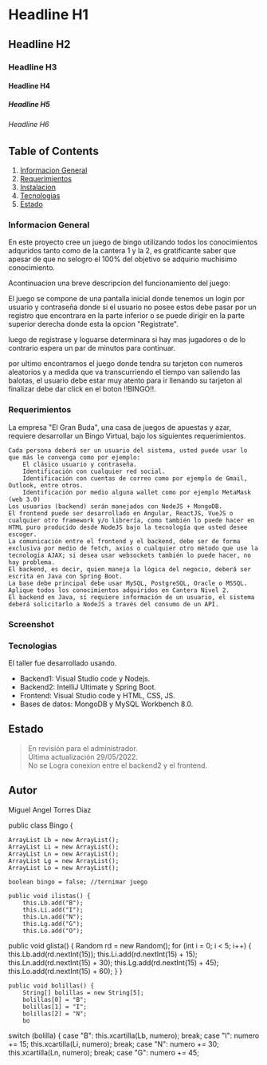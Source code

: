 # Headline H1
## Headline H2
### Headline H3
#### Headline H4 
##### Headline H5
###### Headline H6

## Table of Contents
1. [Informacion General](#informacion-general)
2. [Requerimientos](#requerimientos)
3. [Instalacion](#instalacion)
4. [Tecnologias](#tecnologias)
5. [Estado](#estado)

### Informacion General
En este proyecto cree un juego de bingo utilizando todos los conocimientos adquridos tanto como de la cantera 1 y la 2, es gratificante saber que apesar de que no selogro el 100% del objetivo se adquirio muchisimo conocimiento.

Acontinuacion una breve descripcion del funcionamiento del juego:

El juego se compone de una pantalla inicial donde tenemos un login por usuario y contraseña donde si el usuario no posee estos debe pasar por un registro que encontrara en la parte inferior o se puede dirigir en la parte superior derecha donde esta la opcion "Registrate".

luego de registrase y loguarse determinara si hay mas jugadores o de lo contrario espera un par de minutos para continuar.

por ultimo encontramos el juego donde tendra su tarjeton con numeros aleatorios y a medida que va transcurriendo el tiempo van saliendo las balotas, el usuario debe estar muy atento para ir llenando su tarjeton al finalizar debe dar click en el boton !!BINGO!!.

### Requerimientos
La empresa "El Gran Buda", una casa de juegos de apuestas y azar, requiere desarrollar un Bingo Virtual, bajo los siguientes requerimientos.

    Cada persona deberá ser un usuario del sistema, usted puede usar lo que más le convenga como por ejemplo:
        El clásico usuario y contraseña.
        Identificación con cualquier red social.
        Identificación con cuentas de correo como por ejemplo de Gmail, Outlook, entre otros.
        Identificación por medio alguna wallet como por ejemplo MetaMask (web 3.0)
    Los usuarios (backend) serán manejados con NodeJS + MongoDB.
    El frontend puede ser desarrollado en Angular, ReactJS, VueJS o cualquier otro framework y/o librería, como también lo puede hacer en HTML puro producido desde NodeJS bajo la tecnología que usted desee escoger.
    La comunicación entre el frontend y el backend, debe ser de forma exclusiva por medio de fetch, axios o cualquier otro método que use la tecnología AJAX; si desea usar websockets también lo puede hacer, no hay problema.
    El backend, es decir, quien maneja la lógica del negocio, deberá ser escrita en Java con Spring Boot.
    La base debe principal debe usar MySQL, PostgreSQL, Oracle o MSSQL.
    Aplique todos los conocimientos adquiridos en Cantera Nivel 2.
    El backend en Java, sí requiere información de un usuario, el sistema deberá solicitarlo a NodeJS a través del consumo de un API.

### Screenshot


### Tecnologias

El taller fue desarrollado usando.
   - Backend1: Visual Studio code y Nodejs.
   - Backend2: IntelliJ Ultimate y Spring Boot.
   - Frontend: Visual Studio code y HTML, CSS, JS.
   - Bases de datos: MongoDB y MySQL Workbench 8.0.

   ## Estado
>En revisión para el administrador.   
>Última actualización 29/05/2022.   
>No se Logra conexion entre el backend2 y el frontend.


## Autor  
 Miguel Angel Torres Diaz




 public class Bingo {

    ArrayList Lb = new ArrayList();
    ArrayList Li = new ArrayList();
    ArrayList Ln = new ArrayList();
    ArrayList Lg = new ArrayList();
    ArrayList Lo = new ArrayList();

    boolean bingo = false; //ternimar juego

    public void ilistas() {
        this.Lb.add("B");
        this.Li.add("I");
        this.Ln.add("N");
        this.Lg.add("G");
        this.Lo.add("O");
public void glista() {
        Random rd = new Random();
        for (int i = 0; i < 5; i++) {
            this.Lb.add(rd.nextInt(15));
            this.Li.add(rd.nextInt(15) + 15);
            this.Ln.add(rd.nextInt(15) + 30);
            this.Lg.add(rd.nextInt(15) + 45);
            this.Lo.add(rd.nextInt(15) + 60);
        }
    }

    public void bolillas() {
        String[] bolillas = new String[5];
        bolillas[0] = "B";
        bolillas[1] = "I";
        bolillas[2] = "N";
        bo
   switch (bolilla) {
            case "B":
                this.xcartilla(Lb, numero);
                break;
            case "I":
                numero += 15;
                this.xcartilla(Li, numero);
                break;
            case "N":
                numero += 30;
                this.xcartilla(Ln, numero);
                break;
            case "G":
                numero += 45;
